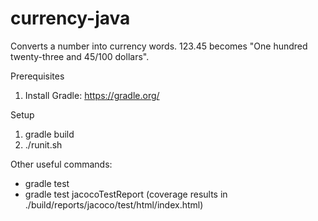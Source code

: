 # currency-java

Converts a number into currency words. 123.45 becomes "One hundred twenty-three and 45/100 dollars".

Prerequisites

1. Install Gradle: https://gradle.org/

Setup  

1. gradle build
2. ./runit.sh

Other useful commands:
* gradle test
* gradle test jacocoTestReport (coverage results in ./build/reports/jacoco/test/html/index.html)
